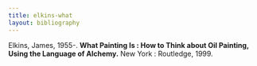 ```yaml
---
title: elkins-what
layout: bibliography
---
```


Elkins, James, 1955-. **What Painting Is : How to Think about Oil Painting, Using the Language of Alchemy.** New York : Routledge, 1999.
